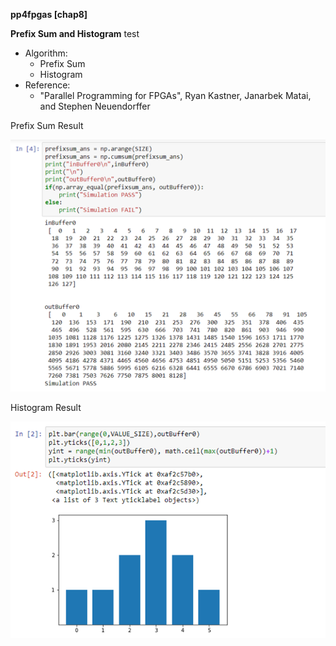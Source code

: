 **pp4fpgas [chap8]**

**Prefix Sum and Histogram**
test


- Algorithm: 
  - Prefix Sum
  - Histogram
- Reference:
  - "Parallel Programming for FPGAs", Ryan Kastner, Janarbek Matai, and Stephen Neuendorffer



Prefix Sum Result


![fig1](https://github.com/caota985107/prefix-sum-and-histogram/blob/main/fig/fig1.png)

Histogram Result


![fig2](https://github.com/caota985107/prefix-sum-and-histogram/blob/main/fig/fig2.png)

